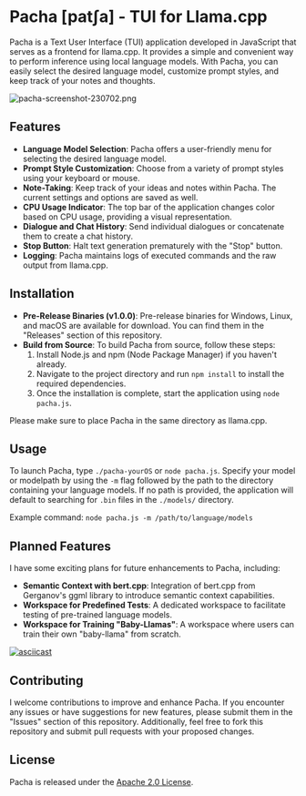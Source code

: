 # Pacha [patʃa] - TUI for Llama.cpp

Pacha is a Text User Interface (TUI) application developed in JavaScript that serves as a frontend for llama.cpp. It provides a simple and convenient way to perform inference using local language models. With Pacha, you can easily select the desired language model, customize prompt styles, and keep track of your notes and thoughts.

![pacha-screenshot-230702.png](https://github.com/mounta11n/Pacha/blob/main/pacha-screenshot-230702.png)



## Features

- **Language Model Selection**: Pacha offers a user-friendly menu for selecting the desired language model.
- **Prompt Style Customization**: Choose from a variety of prompt styles using your keyboard or mouse.
- **Note-Taking**: Keep track of your ideas and notes within Pacha. The current settings and options are saved as well.
- **CPU Usage Indicator**: The top bar of the application changes color based on CPU usage, providing a visual representation.
- **Dialogue and Chat History**: Send individual dialogues or concatenate them to create a chat history.
- **Stop Button**: Halt text generation prematurely with the "Stop" button.
- **Logging**: Pacha maintains logs of executed commands and the raw output from llama.cpp.

## Installation

- **Pre-Release Binaries (v1.0.0)**: Pre-release binaries for Windows, Linux, and macOS are available for download. You can find them in the "Releases" section of this repository.
- **Build from Source**: To build Pacha from source, follow these steps:
  1. Install Node.js and npm (Node Package Manager) if you haven't already.
  2. Navigate to the project directory and run `npm install` to install the required dependencies.
  3. Once the installation is complete, start the application using `node pacha.js`.

Please make sure to place Pacha in the same directory as llama.cpp.

## Usage

To launch Pacha, type `./pacha-yourOS` or `node pacha.js`.
Specify your model or modelpath by using the `-m` flag followed by the path to the directory containing your language models.
If no path is provided, the application will default to searching for `.bin` files in the `./models/` directory.

Example command: `node pacha.js -m /path/to/language/models`

## Planned Features

I have some exciting plans for future enhancements to Pacha, including:

- **Semantic Context with bert.cpp**: Integration of bert.cpp from Gerganov's ggml library to introduce semantic context capabilities.
- **Workspace for Predefined Tests**: A dedicated workspace to facilitate testing of pre-trained language models.
- **Workspace for Training "Baby-Llamas"**: A workspace where users can train their own "baby-llama" from scratch.


[![asciicast](https://asciinema.org/a/594301.svg)](https://asciinema.org/a/594301)


## Contributing

I welcome contributions to improve and enhance Pacha. If you encounter any issues or have suggestions for new features, please submit them in the "Issues" section of this repository. Additionally, feel free to fork this repository and submit pull requests with your proposed changes.

## License

Pacha is released under the [Apache 2.0 License](https://).
